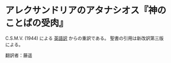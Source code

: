 # アレクサンドリアのアタナシオス『神のことばの受肉』

C.S.M.V. (1944) による [英語訳](http://www.worldinvisible.com/library/athanasius/incarnation/incarnation.c.htm) からの重訳である。
聖書の引用は新改訳第三版による。

翻訳者：藤遥
